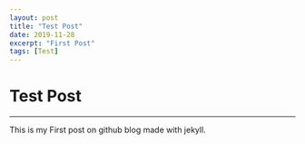 ```yaml
---
layout: post
title: "Test Post"
date: 2019-11-28
excerpt: "First Post"
tags: [Test]
---
```


Test Post
===
***

This is my First post on github blog made with jekyll.

